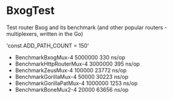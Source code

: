 # BxogTest

Test router Bxog and its benchmark (and other popular routers - multiplexers, written in the Go)

'const ADD_PATH_COUNT = 150'

- BenchmarkBxogMux-4      	 5000000	       330 ns/op
- BenchmarkHttpRouterMux-4	 3000000	       395 ns/op
- BenchmarkZeusMux-4      	  100000	     23772 ns/op
- BenchmarkGorillaMux-4   	   50000	     30223 ns/op
- BenchmarkGorillaPatMux-4	 1000000	      1253 ns/op
- BenchmarkBoneMux2-4     	   20000	     63656 ns/op
